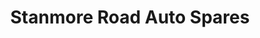 ---
title: "Stanmore Road Auto Spares"
url: /christchurch/stanmore-road-auto-spares/
shop: Autoteile
---